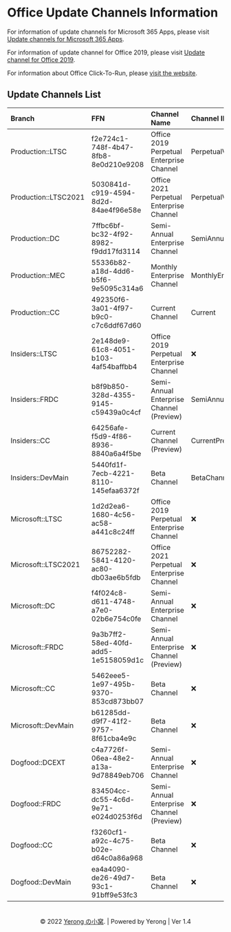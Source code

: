 # Office Update Channels Information

For information of update channels for Microsoft 365 Apps, please visit [Update channels for Microsoft 365 Apps](https://docs.microsoft.com/en-us/deployoffice/overview-update-channels).

For information of update channel for Office 2019, please visit [Update channel for Office 2019](https://docs.microsoft.com/en-us/deployoffice/office2019/update#update-channel-for-office-2019).

For information about Office Click-To-Run, please [visit the website](https://mrodevicemgr.officeapps.live.com/mrodevicemgrsvc/api/v2/C2RReleaseData).

## Update Channels List

| Branch | FFN | Channel Name | Channel ID | Last Verification |
| :---- | :---- | :---- | :--- | :---: |
Production::LTSC | f2e724c1-748f-4b47-8fb8-8e0d210e9208 | Office 2019 Perpetual Enterprise Channel | PerpetualVL2019 | 08/05/2020 |
Production::LTSC2021 | 5030841d-c919-4594-8d2d-84ae4f96e58e | Office 2021 Perpetual Enterprise Channel | PerpetualVL2021 | 05/21/2021 |
Production::DC | 7ffbc6bf-bc32-4f92-8982-f9dd17fd3114 | Semi-Annual Enterprise Channel | SemiAnnual | 08/05/2020 |
Production::MEC | 55336b82-a18d-4dd6-b5f6-9e5095c314a6 | Monthly Enterprise Channel | MonthlyEnterprise | 08/05/2020 |
Production::CC | 492350f6-3a01-4f97-b9c0-c7c6ddf67d60 | Current Channel | Current | 08/05/2020 |
Insiders::LTSC | 2e148de9-61c8-4051-b103-4af54baffbb4 | Office 2019 Perpetual Enterprise Channel | ❌ | 05/28/2020 |
Insiders::FRDC | b8f9b850-328d-4355-9145-c59439a0c4cf | Semi-Annual Enterprise Channel (Preview) | SemiAnnualPreview | 08/05/2020 |
Insiders::CC | 64256afe-f5d9-4f86-8936-8840a6a4f5be | Current Channel (Preview) | CurrentPreview | 08/05/2020 |
Insiders::DevMain | 5440fd1f-7ecb-4221-8110-145efaa6372f | Beta Channel | BetaChannel | 08/05/2020 |
Microsoft::LTSC | 1d2d2ea6-1680-4c56-ac58-a441c8c24ff | Office 2019 Perpetual Enterprise Channel | ❌ | 05/28/2020 |
Microsoft::LTSC2021 | 86752282-5841-4120-ac80-db03ae6b5fdb | Office 2021 Perpetual Enterprise Channel | ❌ | 05/21/2021 |
Microsoft::DC | f4f024c8-d611-4748-a7e0-02b6e754c0fe | Semi-Annual Enterprise Channel | ❌ | 08/05/2020 |
Microsoft::FRDC | 9a3b7ff2-58ed-40fd-add5-1e5158059d1c | Semi-Annual Enterprise Channel (Preview) | ❌ | 08/05/2020 |
Microsoft::CC | 5462eee5-1e97-495b-9370-853cd873bb07 | Beta Channel | ❌ | 08/05/2020 |
Microsoft::DevMain | b61285dd-d9f7-41f2-9757-8f61cba4e9c | Beta Channel | ❌ | 08/05/2020 |
Dogfood::DCEXT | c4a7726f-06ea-48e2-a13a-9d78849eb706 | Semi-Annual Enterprise Channel | ❌ | 05/28/2020 |
Dogfood::FRDC | 834504cc-dc55-4c6d-9e71-e024d0253f6d | Semi-Annual Enterprise Channel (Preview) | ❌ | 05/28/2020 |
Dogfood::CC | f3260cf1-a92c-4c75-b02e-d64c0a86a968 | Beta Channel | ❌ | 08/05/2020 |
Dogfood::DevMain | ea4a4090-de26-49d7-93c1-91bff9e53fc3 | Beta Channel | ❌ | 08/05/2020 |

<center>　</center>
<center>© 2022 <a href="https://www.coolhub.top" target="_blank">Yerong の小窝</a>. | Powered by Yerong | Ver 1.4</center>
